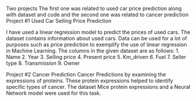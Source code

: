Two projects
The first one was related to used car price prediction along with dataset and code
and the second one was related to cancer prediction
Project #1
Used Car Selling Price Prediction

I have used a linear regression model to predict the prices of used cars.
The dataset contains information about used cars. Data can be used for a lot of
purposes such as price prediction to exemplify the use of linear regression in
Machine Learning. The columns in the given dataset are as follows: 1. Name 2. Year
3. Selling price 4. Present price 5. Km_driven 6. Fuel 7. Seller type 8. Transmission 9.
Owner


Project #2
Cancer Prediction
Cancer Predictions by examining the expressions of proteins. These protein
expressions helped to identify specific types of cancer. The dataset Mice protein
expressions and a Neural Network model were used for this task.


